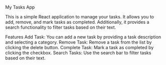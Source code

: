 My Tasks App

This is a simple React application to manage your tasks. It allows you to add, remove, and mark tasks as completed. Additionally, it provides a search functionality to filter tasks based on their text.

Features
Add Task: You can add a new task by providing a task description and selecting a category.
Remove Task: Remove a task from the list by clicking the delete button.
Complete Task: Mark a task as completed by clicking the checkbox.
Search Tasks: Use the search bar to filter tasks based on their text.
